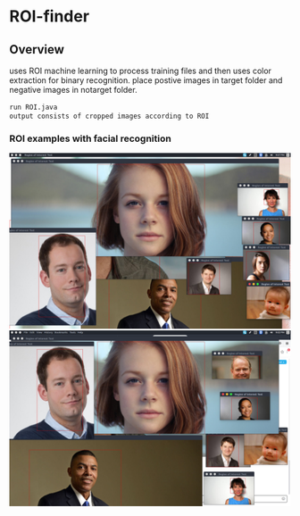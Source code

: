 # ROI-finder
## Overview
uses ROI machine learning to process training files and then uses color extraction for binary recognition. place postive images in target folder and negative images in notarget folder.
```
run ROI.java
output consists of cropped images according to ROI
```
### ROI examples with facial recognition
![alt text](https://github.com/alexshi0000/ROI-finder/blob/master/progress/FacialDetectionFInal3.png)
![alt text](https://github.com/alexshi0000/ROI-finder/blob/master/progress/faceDetectionFinal.png)
